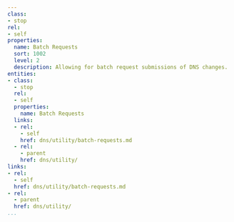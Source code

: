 ```yaml
---
class:
- stop
rel:
- self
properties:
  name: Batch Requests
  sort: 1002
  level: 2
  description: Allowing for batch request submissions of DNS changes.
entities:
- class:
  - stop
  rel:
  - self
  properties:
    name: Batch Requests
  links:
  - rel:
    - self
    href: dns/utility/batch-requests.md
  - rel:
    - parent
    href: dns/utility/
links:
- rel:
  - self
  href: dns/utility/batch-requests.md
- rel:
  - parent
  href: dns/utility/
...
```

